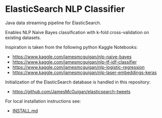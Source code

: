 # ElasticSearch NLP Classifier

Java data streaming pipeline for ElasticSearch.

Enables NLP Naive Bayes classification with k-fold cross-validation on existing datasets.

Inspiration is taken from the following python Kaggle Notebooks:
- https://www.kaggle.com/jamesmcguigan/nlp-naive-bayes
- https://www.kaggle.com/jamesmcguigan/nlp-tf-idf-classifier
- https://www.kaggle.com/jamesmcguigan/nlp-logistic-regression
- https://www.kaggle.com/jamesmcguigan/nlp-laser-embeddings-keras

Initialization of the ElasticSearch database is handled in this repository:  
- https://github.com/JamesMcGuigan/elasticsearch-tweets

For local installation instructions see:
- [INSTALL.md](INSTALL.md)

